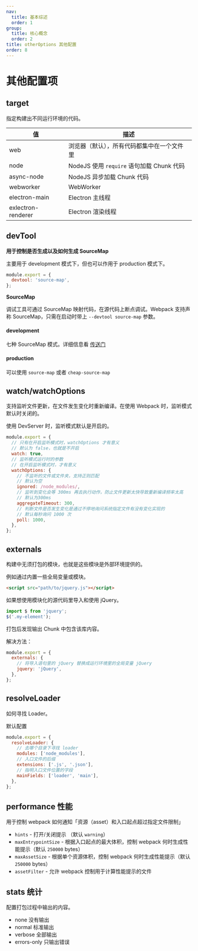 ```yaml
---
nav:
  title: 基本综述
  order: 1
group:
  title: 核心概念
  order: 2
title: otherOptions 其他配置
order: 8
---
```


# 其他配置项

## target

指定构建出不同运行环境的代码。

| 值                 | 描述                                       |
| ------------------ | ------------------------------------------ |
| web                | 浏览器（默认），所有代码都集中在一个文件里 |
| node               | NodeJS 使用 `require` 语句加载 Chunk 代码  |
| async-node         | NodeJS 异步加载 Chunk 代码                 |
| webworker          | WebWorker                                  |
| electron-main      | Electron 主线程                            |
| exlectron-renderer | Electron 渲染线程                          |

## devTool

**用于控制是否生成以及如何生成 SourceMap**

主要用于 development 模式下，但也可以作用于 production 模式下。

```js
module.export = {
  devtool: 'source-map',
};
```

**SourceMap**

调试工具可通过 SourceMap 映射代码，在源代码上断点调试。Webpack 支持声称 SourceMap，只需在启动时带上 `--devtool source-map` 参数。

#### development

七种 SourceMap 模式。详细信息看 [传送门](https://webpack.docschina.org/configuration/devtool/)

#### production

可以使用 `source-map` 或者 `cheap-source-map`

## watch/watchOptions

支持监听文件更新，在文件发生变化时重新编译。在使用 Webpack 时，监听模式默认时关闭的。

使用 DevServer 时，监听模式默认是开启的。

```js
module.export = {
  // 只有在开启监听模式时，watchOptions 才有意义
  // 默认为 false，也就是不开启
  watch: true,
  // 监听模式运行时的参数
  // 在开启监听模式时，才有意义
  watchOptions: {
    // 不监听的文件或文件夹，支持正则匹配
    // 默认为空
    ignored: /node_modules/,
    // 监听到变化会等 300ms 再去执行动作，防止文件更新太快导致重新编译频率太高
    // 默认为300ms
    aggregateTimeout: 300,
    // 判断文件是否发生变化是通过不停地询问系统指定文件有没有变化实现的
    // 默认每秒询问 1000 次
    poll: 1000,
  },
};
```

## externals

构建中无须打包的模块，也就是这些模块是外部环境提供的。

例如通过内置一些全局变量或模块。

```html
<script src="path/to/jquery.js"></script>
```

如果想使用模块化的源代码里导入和使用 jQuery。

```js
import $ from 'jquery';
$('.my-element');
```

打包后发现输出 Chunk 中包含该库内容。

解决方法：

```js
module.export = {
  externals: {
    // 将导入语句里的 jQuery 替换成运行环境里的全局变量 jQuery
    jquery: 'jQuery',
  },
};
```

## resolveLoader

如何寻找 Loader。

默认配置

```js
module.export = {
  resolveLoader: {
    // 去哪个目录下寻找 loader
    modules: ['node_modules'],
    // 入口文件的后缀
    extensions: ['.js', '.json'],
    // 指明入口文件位置的字段
    mainFields: ['loader', 'main'],
  },
};
```

## performance 性能

用于控制 webpack 如何通知「资源（asset）和入口起点超过指定文件限制」

- `hints` - 打开/关闭提示 （默认 `warning`）
- `maxEntrypointSize` - 根据入口起点的最大体积，控制 webpack 何时生成性能提示（默认 `250000` bytes）
- `maxAssetSize` - 根据单个资源体积，控制 webpack 何时生成性能提示（默认 `250000` bytes）
- `assetFilter` - 允许 webpack 控制用于计算性能提示的文件

## stats 统计

配置打包过程中输出的内容。

- none 没有输出
- normal 标准输出
- verbose 全部输出
- errors-only 只输出错误

